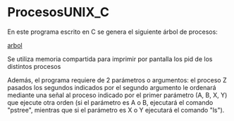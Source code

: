# ProcesosUNIX_C
En este programa escrito en C se genera el siguiente árbol de procesos:

[arbol](resources/arbol.png)

Se utiliza memoria compartida para imprimir por pantalla los pid de los distintos procesos

Además, el programa requiere de 2 parámetros o argumentos: el proceso Z pasados los segundos indicados por el segundo argumento le ordenará mediante una señal al proceso indicado por el primer parámetro (A, B, X, Y) que ejecute otra orden (si el parámetro es A o B, ejecutará el comando "pstree", mientras que si el parámetro es X o Y ejecutará el comando "ls").

